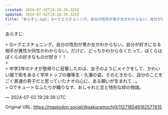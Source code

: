 ```yaml
---
created: 2024-07-02T19:28:39.325Z
updated: 2024-07-02T19:28:39.325Z
title: "あらすじ:&gt; Q＝クエスチョニング。自分の性別が男か女かわからない。自分が[...]"
---
```


<p>あらすじ:</p><p>&gt; Q＝クエスチョニング。自分の性別が男か女かわからない。自分が好きになる相手が異性か同性かわからない。だけど、どっちかわからなくたって、ぼくらはぼくらの好きなものが好き！！<br />&gt; <br />&gt; 中学2年のナオが塾帰りに目撃したのは、女子のようにメイクをして、かわいい服で街をあるく学年トップの優等生・久瀬の姿。そのときから、自分のことをごく普通の男子だと思っていたナオの心に、ある願いが生まれて…。<br />&gt; Qでキュートなふたりが織りなす、おしゃれと恋と特別な絆の物語。</p>

&mdash; 2024-07-02 19:28:39 UTC

Original URL: https://mastodon.social/@sakuramochi0/112718546162577615
